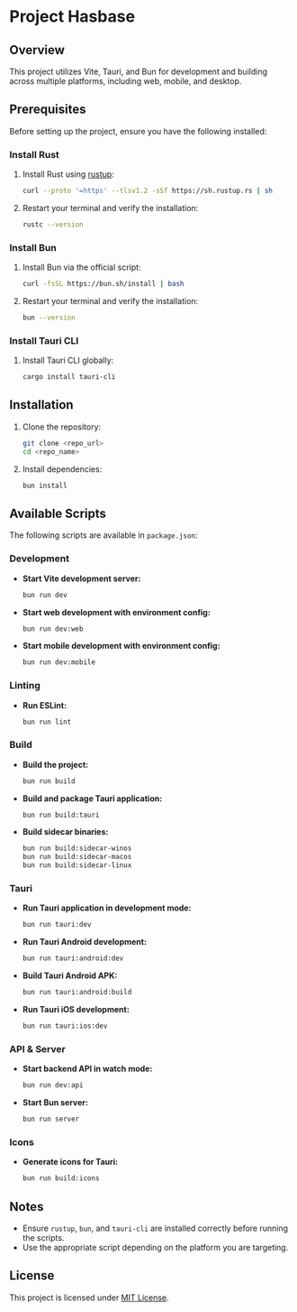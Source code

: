 # Project Hasbase

## Overview
This project utilizes Vite, Tauri, and Bun for development and building across multiple platforms, including web, mobile, and desktop.

## Prerequisites
Before setting up the project, ensure you have the following installed:

### Install Rust
1. Install Rust using [rustup](https://rustup.rs/):
   ```sh
   curl --proto '=https' --tlsv1.2 -sSf https://sh.rustup.rs | sh
   ```
2. Restart your terminal and verify the installation:
   ```sh
   rustc --version
   ```

### Install Bun
1. Install Bun via the official script:
   ```sh
   curl -fsSL https://bun.sh/install | bash
   ```
2. Restart your terminal and verify the installation:
   ```sh
   bun --version
   ```

### Install Tauri CLI
1. Install Tauri CLI globally:
   ```sh
   cargo install tauri-cli
   ```

## Installation
1. Clone the repository:
   ```sh
   git clone <repo_url>
   cd <repo_name>
   ```
2. Install dependencies:
   ```sh
   bun install
   ```

## Available Scripts
The following scripts are available in `package.json`:

### Development
- **Start Vite development server:**
  ```sh
  bun run dev
  ```
- **Start web development with environment config:**
  ```sh
  bun run dev:web
  ```
- **Start mobile development with environment config:**
  ```sh
  bun run dev:mobile
  ```

### Linting
- **Run ESLint:**
  ```sh
  bun run lint
  ```

### Build
- **Build the project:**
  ```sh
  bun run build
  ```
- **Build and package Tauri application:**
  ```sh
  bun run build:tauri
  ```
- **Build sidecar binaries:**
  ```sh
  bun run build:sidecar-winos
  bun run build:sidecar-macos
  bun run build:sidecar-linux
  ```

### Tauri
- **Run Tauri application in development mode:**
  ```sh
  bun run tauri:dev
  ```
- **Run Tauri Android development:**
  ```sh
  bun run tauri:android:dev
  ```
- **Build Tauri Android APK:**
  ```sh
  bun run tauri:android:build
  ```
- **Run Tauri iOS development:**
  ```sh
  bun run tauri:ios:dev
  ```

### API & Server
- **Start backend API in watch mode:**
  ```sh
  bun run dev:api
  ```
- **Start Bun server:**
  ```sh
  bun run server
  ```

### Icons
- **Generate icons for Tauri:**
  ```sh
  bun run build:icons
  ```

## Notes
- Ensure `rustup`, `bun`, and `tauri-cli` are installed correctly before running the scripts.
- Use the appropriate script depending on the platform you are targeting.

## License
This project is licensed under [MIT License](LICENSE).

